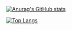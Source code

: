 <!-- ### Hi there 👋 -->

[![Anurag's GitHub stats](https://github-readme-stats.vercel.app/api?username=tb6g16&count_private=true&show_icons=true&theme=dark&orgs=The-ReSolver)](https://github.com/tb6g16/github-readme-stats)

[![Top Langs](https://github-readme-stats.vercel.app/api/top-langs/?username=tb6g16&layout=compact&theme=dark)](https://github.com/tb6g16/github-readme-stats)

<!--
**tb6g16/tb6g16** is a ✨ _special_ ✨ repository because its `README.md` (this file) appears on your GitHub profile.

Here are some ideas to get you started:

- 🔭 I’m currently working on ...
- 🌱 I’m currently learning ...
- 👯 I’m looking to collaborate on ...
- 🤔 I’m looking for help with ...
- 💬 Ask me about ...
- 📫 How to reach me: ...
- 😄 Pronouns: ...
- ⚡ Fun fact: ...
-->
